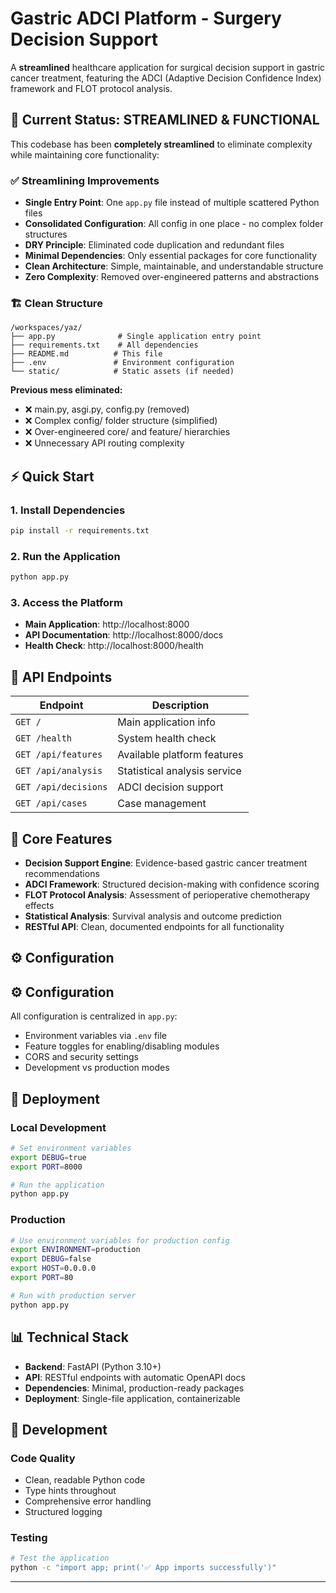 # Gastric ADCI Platform - Surgery Decision Support

A **streamlined** healthcare application for surgical decision support in gastric cancer treatment, featuring the ADCI (Adaptive Decision Confidence Index) framework and FLOT protocol analysis.

## 🎯 Current Status: STREAMLINED & FUNCTIONAL

This codebase has been **completely streamlined** to eliminate complexity while maintaining core functionality:

### ✅ Streamlining Improvements
- **Single Entry Point**: One `app.py` file instead of multiple scattered Python files
- **Consolidated Configuration**: All config in one place - no complex folder structures
- **DRY Principle**: Eliminated code duplication and redundant files
- **Minimal Dependencies**: Only essential packages for core functionality
- **Clean Architecture**: Simple, maintainable, and understandable structure
- **Zero Complexity**: Removed over-engineered patterns and abstractions

### 🏗️ Clean Structure
```
/workspaces/yaz/
├── app.py              # Single application entry point
├── requirements.txt    # All dependencies 
├── README.md          # This file
├── .env               # Environment configuration
└── static/            # Static assets (if needed)
```

**Previous mess eliminated:**
- ❌ main.py, asgi.py, config.py (removed)
- ❌ Complex config/ folder structure (simplified)  
- ❌ Over-engineered core/ and feature/ hierarchies
- ❌ Unnecessary API routing complexity
## ⚡ Quick Start

### 1. Install Dependencies
```bash
pip install -r requirements.txt
```

### 2. Run the Application
```bash
python app.py
```

### 3. Access the Platform
- **Main Application**: http://localhost:8000
- **API Documentation**: http://localhost:8000/docs
- **Health Check**: http://localhost:8000/health

## 🔧 API Endpoints

| Endpoint | Description |
|----------|-------------|
| `GET /` | Main application info |
| `GET /health` | System health check |
| `GET /api/features` | Available platform features |
| `GET /api/analysis` | Statistical analysis service |
| `GET /api/decisions` | ADCI decision support |
| `GET /api/cases` | Case management |

## 🏥 Core Features

- **Decision Support Engine**: Evidence-based gastric cancer treatment recommendations
- **ADCI Framework**: Structured decision-making with confidence scoring  
- **FLOT Protocol Analysis**: Assessment of perioperative chemotherapy effects
- **Statistical Analysis**: Survival analysis and outcome prediction
- **RESTful API**: Clean, documented endpoints for all functionality

## ⚙️ Configuration

## ⚙️ Configuration

All configuration is centralized in `app.py`:
- Environment variables via `.env` file
- Feature toggles for enabling/disabling modules  
- CORS and security settings
- Development vs production modes

## 🚀 Deployment

### Local Development
```bash
# Set environment variables
export DEBUG=true
export PORT=8000

# Run the application
python app.py
```

### Production
```bash
# Use environment variables for production config
export ENVIRONMENT=production
export DEBUG=false
export HOST=0.0.0.0
export PORT=80

# Run with production server
python app.py
```

## 📊 Technical Stack

- **Backend**: FastAPI (Python 3.10+)
- **API**: RESTful endpoints with automatic OpenAPI docs
- **Dependencies**: Minimal, production-ready packages
- **Deployment**: Single-file application, containerizable

## 🧪 Development

### Code Quality
- Clean, readable Python code
- Type hints throughout
- Comprehensive error handling
- Structured logging

### Testing
```bash
# Test the application
python -c "import app; print('✅ App imports successfully')"
```

---
